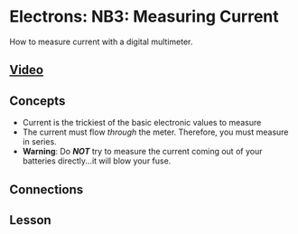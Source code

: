 # Electrons: NB3: Measuring Current
How to measure current with a digital multimeter.

## [Video](https://vimeo.com/1027761453)

## Concepts
- Current is the trickiest of the basic electronic values to measure
- The current must flow *through* the meter. Therefore, you must measure in series.
- **Warning**: Do ***NOT*** try to measure the current coming out of your batteries directly...it will blow your fuse.

## Connections

## Lesson